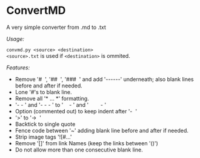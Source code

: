 # ConvertMD  
A very simple converter from .md to .txt  

*Usage:*  

`convmd.py <source> <destination>`  
`<source>.txt` is used if `<destination>` is ommited.  

*Features:*
- Remove '#&nbsp; ', '##&nbsp; ', '###&nbsp; ' and add '------' underneath; also blank lines before and after if needed.  
- Lone '#'s to blank line.  
- Remove all '* ... *' formatting.  
- '- - ' and '- - - ' to '&nbsp; &nbsp; - ' and '&nbsp; &nbsp; &nbsp; &nbsp; - '  
- Option (commented out) to keep indent after '-&nbsp; ' 
- '>' to '->&nbsp; '  
- Backtick to single quote
- Fence code between '~' adding blank line before and after if needed.  
- Strip image tags '![#...'  
- Remove '[]' from link Names (keep the links between '()')  
- Do not allow more than one consecutive blank line.  
